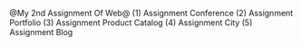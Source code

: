 @My 2nd Assignment Of Web@
(1) Assignment Conference
(2) Assignment Portfolio
(3) Assignment Product Catalog
(4) Assignment City
(5) Assignment Blog
